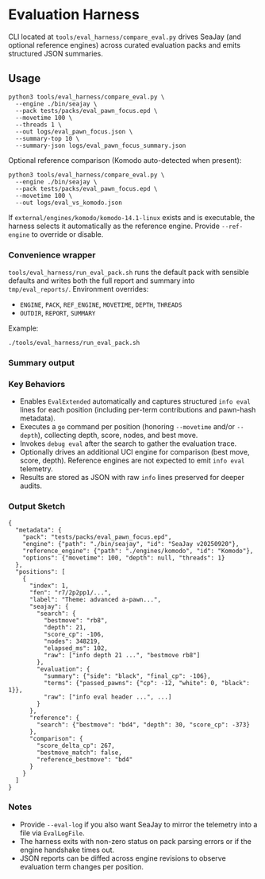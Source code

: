 # Evaluation Harness

CLI located at `tools/eval_harness/compare_eval.py` drives SeaJay (and optional
reference engines) across curated evaluation packs and emits structured JSON
summaries.

## Usage
```
python3 tools/eval_harness/compare_eval.py \
  --engine ./bin/seajay \
  --pack tests/packs/eval_pawn_focus.epd \
  --movetime 100 \
  --threads 1 \
  --out logs/eval_pawn_focus.json \
  --summary-top 10 \
  --summary-json logs/eval_pawn_focus_summary.json
```

Optional reference comparison (Komodo auto-detected when present):
```
python3 tools/eval_harness/compare_eval.py \
  --engine ./bin/seajay \
  --pack tests/packs/eval_pawn_focus.epd \
  --movetime 100 \
  --out logs/eval_vs_komodo.json
```
If `external/engines/komodo/komodo-14.1-linux` exists and is executable, the
harness selects it automatically as the reference engine. Provide
`--ref-engine` to override or disable.

### Convenience wrapper

`tools/eval_harness/run_eval_pack.sh` runs the default pack with sensible
defaults and writes both the full report and summary into `tmp/eval_reports/`.
Environment overrides:

- `ENGINE`, `PACK`, `REF_ENGINE`, `MOVETIME`, `DEPTH`, `THREADS`
- `OUTDIR`, `REPORT`, `SUMMARY`

Example:
```
./tools/eval_harness/run_eval_pack.sh
```

### Summary output

### Key Behaviors
- Enables `EvalExtended` automatically and captures structured `info eval` lines
  for each position (including per-term contributions and pawn-hash metadata).
- Executes a `go` command per position (honoring `--movetime` and/or
  `--depth`), collecting depth, score, nodes, and best move.
- Invokes `debug eval` after the search to gather the evaluation trace.
- Optionally drives an additional UCI engine for comparison (best move, score,
  depth). Reference engines are not expected to emit `info eval` telemetry.
- Results are stored as JSON with raw `info` lines preserved for deeper audits.

### Output Sketch
```
{
  "metadata": {
    "pack": "tests/packs/eval_pawn_focus.epd",
    "engine": {"path": "./bin/seajay", "id": "SeaJay v20250920"},
    "reference_engine": {"path": "./engines/komodo", "id": "Komodo"},
    "options": {"movetime": 100, "depth": null, "threads": 1}
  },
  "positions": [
    {
      "index": 1,
      "fen": "r7/2p2pp1/...",
      "label": "Theme: advanced a-pawn...",
      "seajay": {
        "search": {
          "bestmove": "rb8",
          "depth": 21,
          "score_cp": -106,
          "nodes": 348219,
          "elapsed_ms": 102,
          "raw": ["info depth 21 ...", "bestmove rb8"]
        },
        "evaluation": {
          "summary": {"side": "black", "final_cp": -106},
          "terms": {"passed_pawns": {"cp": -12, "white": 0, "black": 1}},
          "raw": ["info eval header ...", ...]
        }
      },
      "reference": {
        "search": {"bestmove": "bd4", "depth": 30, "score_cp": -373}
      },
      "comparison": {
        "score_delta_cp": 267,
        "bestmove_match": false,
        "reference_bestmove": "bd4"
      }
    }
  ]
}
```

### Notes
- Provide `--eval-log` if you also want SeaJay to mirror the telemetry into a
  file via `EvalLogFile`.
- The harness exits with non-zero status on pack parsing errors or if the
  engine handshake times out.
- JSON reports can be diffed across engine revisions to observe evaluation term
  changes per position.
